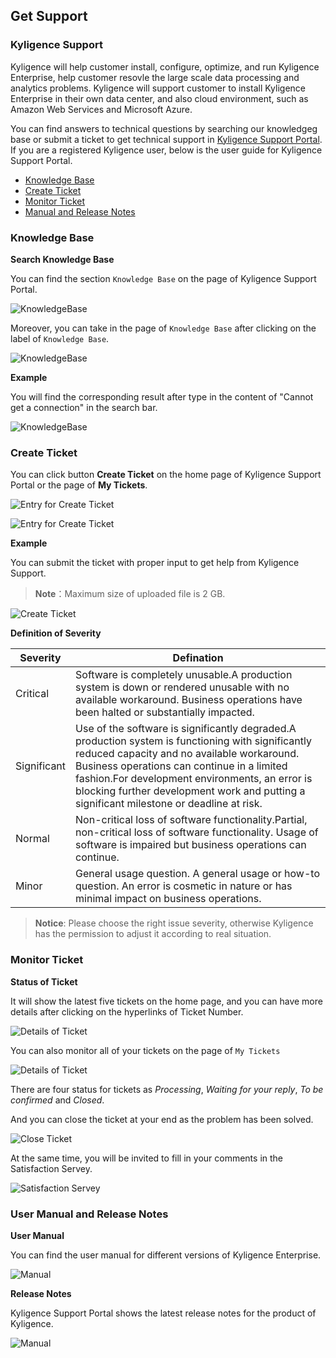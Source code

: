 ## Get Support

### Kyligence Support

Kyligence will help customer install, configure, optimize, and run Kyligence Enterprise, help customer resovle the large scale data processing and analytics problems. Kyligence will support customer to install Kyligence Enterprise in their own data center, and also cloud environment, such as Amazon Web Services and Microsoft Azure.

You can find answers to technical questions by searching our knowledgeg base or submit a ticket to get technical support in [Kyligence Support Portal](https://support.kyligence.io). If you are a registered Kyligence user, below is the user guide for Kyligence Support Portal.

* [Knowledge Base](#Knowledge-Base)
* [Create Ticket](#Create-Ticket)
* [Monitor Ticket](#Monitor-Ticket)
* [Manual and Release Notes](#Manual-and-Release-Notes)




### Knowledge Base

**Search Knowledge Base**

You can find the section ``Knowledge Base`` on the page of Kyligence Support Portal.

![KnowledgeBase](images/KnowledgeBase_en.png)

Moreover, you can take in the page of ``Knowledge Base`` after clicking on the label of ``Knowledge Base``.

![KnowledgeBase](images/KnowledgeBase2_en.png)

**Example**

You will find the corresponding result after type in the content of "Cannot get a connection"  in the search bar.

![KnowledgeBase](images/KnowledgeBase_search_en.png)

### Create Ticket

You can click button **Create Ticket** on the home page of Kyligence Support Portal or the page of **My Tickets**.

![Entry for Create Ticket](images/CreateTicketMethod_en.png)


![Entry for Create Ticket](images/CreateTicketMethod2_en.png)


**Example**

You can submit the ticket with proper input to get help from Kyligence Support.
> **Note**：Maximum size of uploaded file is 2 GB.

![Create Ticket](images/CreateTicket_en.png)

**Definition of Severity**


|Severity|Defination|
|-|-|
|Critical|Software is completely unusable.A production system is down or rendered unusable with no available workaround. Business operations have been halted or substantially impacted.|
|Significant|Use of the software is significantly degraded.A production system is functioning with significantly reduced capacity and no available workaround. Business operations can continue in a limited fashion.For development environments, an error is blocking further development work and putting a significant milestone or deadline at risk.|
|Normal|Non-critical loss of software functionality.Partial, non-critical loss of software functionality. Usage of software is impaired but business operations can continue.|
|Minor|General usage question. A general usage or how-to question. An error is cosmetic in nature or has minimal impact on business operations.|

> **Notice**: Please choose the right issue severity, otherwise Kyligence has the permission to adjust it according to real situation.

### Monitor Ticket  

**Status of Ticket**

It will show the latest five tickets on the home page, and you can have more details after clicking on the hyperlinks of Ticket Number.

![Details of Ticket](images/Ticket1_en.png)

You can also monitor all of your tickets on the page of ``My Tickets``

![Details of Ticket](images/Ticket2_en.png)

There are four status for tickets as *Processing*, *Waiting for your reply*, *To be confirmed* and *Closed*.

And you can close the ticket at your end as the problem has been solved.

![Close Ticket](images/CloseTicket_en.png)

At the same time, you will be invited to fill in your comments in the Satisfaction Servey.

![Satisfaction Servey](images/Satisfaction_en.png)

### User Manual and Release Notes

**User Manual**

You can find the user manual for different versions of Kyligence Enterprise.

![Manual](images/Manual_en.png)

**Release Notes**

Kyligence Support Portal shows the latest release notes for the product of Kyligence.

![Manual](images/Announcement_en.png)
